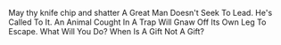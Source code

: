 May thy knife chip and shatter
A Great Man Doesn't Seek To Lead. He's Called To It.
An Animal Cought In A Trap Will Gnaw Off Its Own Leg To Escape. What Will You Do?
When Is A Gift Not A Gift?
